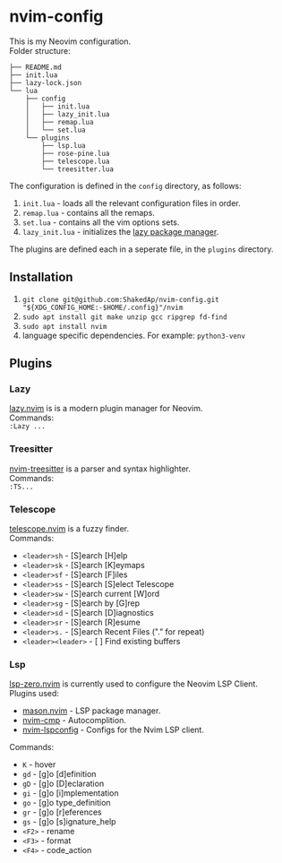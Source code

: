# nvim-config

This is my Neovim configuration.  
Folder structure:  
```
├── README.md
├── init.lua
├── lazy-lock.json
└── lua
    ├── config
    │   ├── init.lua
    │   ├── lazy_init.lua
    │   ├── remap.lua
    │   └── set.lua
    └── plugins
        ├── lsp.lua
        ├── rose-pine.lua
        ├── telescope.lua
        └── treesitter.lua
```
  
The configuration is defined in the `config` directory, as follows:  
1. `init.lua` - loads all the relevant configuration files in order.
2. `remap.lua` - contains all the remaps.
3. `set.lua` - contains all the vim options sets.
4. `lazy_init.lua` - initializes the [lazy package manager](https://github.com/folke/lazy.nvim).
  
The plugins are defined each in a seperate file, in the `plugins` directory.  
  

## Installation
1. `git clone git@github.com:ShakedAp/nvim-config.git "${XDG_CONFIG_HOME:-$HOME/.config}"/nvim`  
2. `sudo apt install git make unzip gcc ripgrep fd-find`  
3. `sudo apt install nvim`  
4. language specific dependencies. For example: `python3-venv`  
  

## Plugins
### Lazy
[lazy.nvim](https://github.com/folke/lazy.nvim) is is a modern plugin manager for Neovim.  
Commands:  
`:Lazy ...`  
  

### Treesitter
[nvim-treesitter](https://github.com/nvim-treesitter/nvim-treesitter) is a parser and syntax highlighter.  
Commands:  
`:TS...`  
  

### Telescope
[telescope.nvim](https://github.com/nvim-telescope/telescope.nvim) is a fuzzy finder.  
Commands:  
* `<leader>sh` - [S]earch [H]elp
* `<leader>sk` - [S]earch [K]eymaps
* `<leader>sf` - [S]earch [F]iles
* `<leader>ss` - [S]earch [S]elect Telescope
* `<leader>sw` - [S]earch current [W]ord
* `<leader>sg` - [S]earch by [G]rep
* `<leader>sd` - [S]earch [D]iagnostics
* `<leader>sr` - [S]earch [R]esume
* `<leader>s.` - [S]earch Recent Files ("." for repeat)
* `<leader><leader>` - [ ] Find existing buffers
  

### Lsp
[lsp-zero.nvim](https://github.com/VonHeikemen/lsp-zero.nvim) is currently used to configure the Neovim LSP Client.  
Plugins used:  
* [mason.nvim](https://github.com/williamboman/mason.nvim) - LSP package manager.
* [nvim-cmp](https://github.com/hrsh7th/nvim-cmp) - Autocomplition.
* [nvim-lspconfig](https://github.com/neovim/nvim-lspconfig) - Configs for the Nvim LSP client.
  
Commands:  
* `K` - hover
* `gd` - [g]o [d]efinition
* `gD` - [g]o [D]eclaration
* `gi` - [g]o [i]mplementation
* `go` - [g]o type_definition
* `gr` - [g]o [r]eferences
* `gs` - [g]o [s]ignature_help
* `<F2>` - rename
* `<F3>` - format
* `<F4>` - code_action
  

